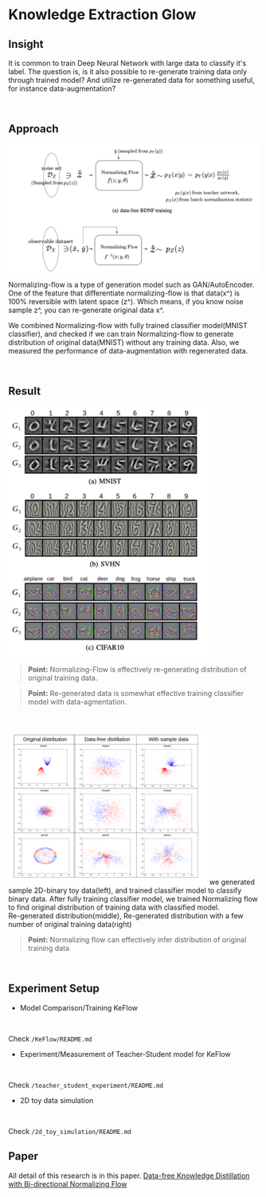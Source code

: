   # Knowledge Extraction Glow

## Insight

It is common to train Deep Neural Network with large data to classify it's label. The question is, is it also possible to re-generate training data only through trained model? And utilize re-generated data for something useful, for instance data-augmentation?

<br>

## Approach

<img src='demo_imgs/main_figure.png' width='600'/>
<br>
Normalizing-flow is a type of generation model such as GAN/AutoEncoder. One of the feature that differentiate normalizing-flow is that data(x^) is 100% reversible with latent space (z^). Which means, if you know noise sample z^, you can re-generate original data x^. 

<br>

We combined Normalizing-flow with fully trained classifier model(MNIST classifier), and checked if we can train Normalizing-flow to generate distribution of original data(MNIST) without any training data. Also, we measured the performance of data-augmentation with regenerated data.

<br>

## Result

<img src='demo_imgs/image_generated.png' width='400'/>

> **Point:** Normalizing-Flow is effectively re-generating distribution of original training data.

> **Point:** Re-generated data is somewhat effective training classifier model with data-agmentation.

<br>
<br>

<img src='demo_imgs/2d_generated.png' width='400'/>
we generated sample 2D-binary toy data(left), and trained classifier model to classify binary data. After fully training classifier model, we trained Normalizing flow to find original distribution of training data with classified model.
<br>
Re-generated distribution(middle), Re-generated distribution with a few number of original training data(right)

> **Point:** Normalizing flow can effectively infer distribution of original training data

<br>

## Experiment Setup

* Model Comparison/Training KeFlow
<br>

Check `/KeFlow/README.md`

* Experiment/Measurement of Teacher-Student model for KeFlow
<br>

Check `/teacher_student_experiment/README.md`

* 2D toy data simulation 
<br>

Check `/2d_toy_simulation/README.md`



## Paper
All detail of this research is in this paper.
[Data-free Knowledge Distillation with Bi-directional Normalizing Flow](BDNF_Paper.pdf)
